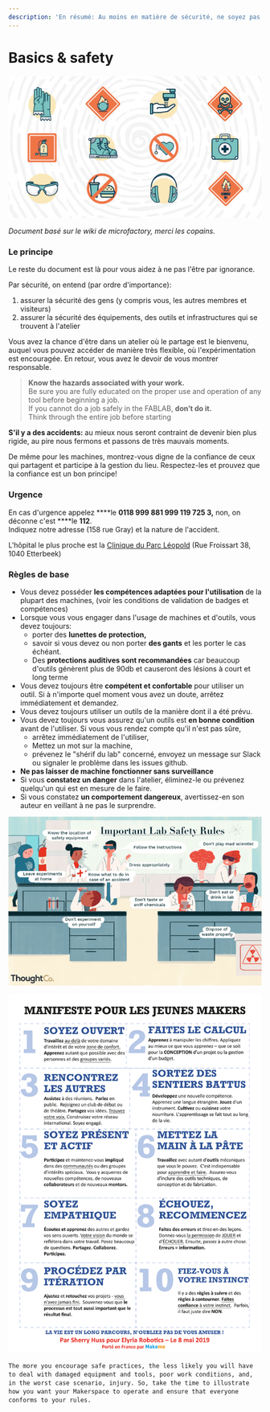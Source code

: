 ```yaml
---
description: 'En résumé: Au moins en matière de sécurité, ne soyez pas stupide!'
---
```


# Basics & safety

![](../../../.gitbook/assets/image%20%2826%29.png)

_Document basé sur le wiki de microfactory, merci les copains._

### Le principe 

Le reste du document est là pour vous aidez à ne pas l'être par ignorance.  
  
Par sécurité, on entend \(par ordre d'importance\):

1.  assurer la sécurité des gens \(y compris vous, les autres membres et visiteurs\)
2.  assurer la sécurité des équipements, des outils et infrastructures qui se trouvent à l'atelier

 Vous avez la chance d'être dans un atelier où le partage est le bienvenu, auquel vous pouvez accéder de manière très flexible, où l'expérimentation est encouragée. En retour, vous avez le devoir de vous montrer responsable. 

> **Know the hazards associated with your work.**    
> Be sure you are fully educated on the proper use and operation of any tool before beginning a job.    
> If you cannot do a job safely in the FABLAB, **don’t do it.**    
> Think through the entire job before starting

**S'il y a des accidents:** au mieux nous seront contraint de devenir bien plus rigide, au pire nous fermons et passons de très mauvais moments.

De même pour les machines, montrez-vous digne de la confiance de ceux qui partagent et participe à la gestion du lieu. Respectez-les et prouvez que la confiance est un bon principe!

### Urgence

En cas d'urgence appelez ****le **0118 999 881 999 119 725 3,** non, on déconne c'est ****le **112**.  
Indiquez notre adresse \(158 rue Gray\) et la nature de l'accident.

L'hôpital le plus proche est la [Clinique du Parc Léopold](http://chirec.be/nl/contact/cpl-medisch-centrum-park-leopold/) \(Rue Froissart 38, 1040 Etterbeek\)

### Règles de base

* Vous devez posséder **les compétences adaptées pour l'utilisation** de la plupart des machines, \(voir les conditions de validation de badges et compétences\)
* Lorsque vous vous engager dans l'usage de machines et d'outils, vous devez toujours:
  * porter des **lunettes de protection,**
  * savoir si vous devez ou non porter **des gants** et les porter le cas échéant.
  *  Des **protections auditives sont recommandées** car beaucoup d'outils génèrent plus de 90db et causeront des lésions à court et long terme
* Vous devez toujours être **compétent et confortable** pour utiliser un outil. Si à n'importe quel moment vous avez un doute, arrêtez immédiatement et demandez.
* Vous devez toujours utiliser un outils de la manière dont il a été prévu.
* Vous devez toujours vous assurez qu'un outils est **en bonne condition** avant de l'utiliser. Si vous vous rendez compte qu'il n'est pas sûre,
  *  arrêtez immédiatement de l'utiliser,
  *  Mettez un mot sur la machine,
  *  prévenez le "shérif du lab" concerné, envoyez un message sur Slack ou signaler le problème dans les issues github. 
* **Ne pas laisser de machine fonctionner sans surveillance** 
* Si vous **constatez un danger** dans l'atelier, éliminez-le ou prévenez quelqu'un qui est en mesure de le faire.
*  Si vous constatez **un comportement dangereux**, avertissez-en son auteur en veillant à ne pas le surprendre.

![](../../../.gitbook/assets/image%20%288%29.png)

![](../../../.gitbook/assets/image%20%2818%29.png)

`The more you encourage safe practices, the less likely you will have to deal with damaged equipment and tools, poor work conditions, and, in the worst case scenario, injury. So, take the time to illustrate how you want your Makerspace to operate and ensure that everyone conforms to your rules.`

